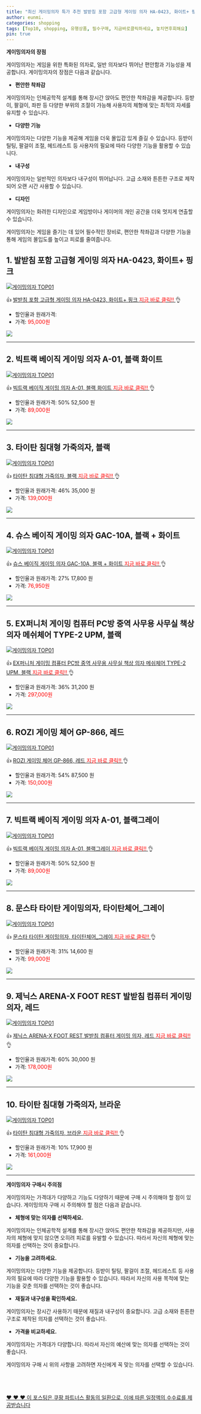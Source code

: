 ```yaml
---
title: "최신 게이밍의자 특가 추천 발받침 포함 고급형 게이밍 의자 HA-0423, 화이트+ 핑크 비교 장점"
author: eunmi.
categories: shopping
tags: [Top10, shopping, 유행상품, 필수구매, 지금바로클릭하세요, 놓치면후회해요]
pin: true
---
```

**게이밍의자의 장점**

게이밍의자는 게임을 위한 특화된 의자로, 일반 의자보다 뛰어난 편안함과 기능성을 제공합니다. 게이밍의자의 장점은 다음과 같습니다.

* **편안한 착좌감**

게이밍의자는 인체공학적 설계를 통해 장시간 앉아도 편안한 착좌감을 제공합니다. 등받이, 팔걸이, 좌판 등 다양한 부위의 조절이 가능해 사용자의 체형에 맞는 최적의 자세를 유지할 수 있습니다.

* **다양한 기능**

게이밍의자는 다양한 기능을 제공해 게임을 더욱 몰입감 있게 즐길 수 있습니다. 등받이 틸팅, 팔걸이 조절, 헤드레스트 등 사용자의 필요에 따라 다양한 기능을 활용할 수 있습니다.

* **내구성**

게이밍의자는 일반적인 의자보다 내구성이 뛰어납니다. 고급 소재와 튼튼한 구조로 제작되어 오랜 시간 사용할 수 있습니다.

* **디자인**

게이밍의자는 화려한 디자인으로 게임방이나 게이머의 개인 공간을 더욱 멋지게 연출할 수 있습니다.

게이밍의자는 게임을 즐기는 데 있어 필수적인 장비로, 편안한 착좌감과 다양한 기능을 통해 게임의 몰입도를 높이고 피로를 줄여줍니다.

   

## 1. 발받침 포함 고급형 게이밍 의자 HA-0423, 화이트+ 핑크

[![게이밍의자 TOP01](https://thumbnail7.coupangcdn.com/thumbnails/remote/230x230ex/image/vendor_inventory/3da7/743ba3d65287eb5e4235233e4ce7ac1bd78c8afbb45623484207d084f7ec.jpg)](https://link.coupang.com/re/AFFSDP?lptag=AF3617701&subid=GithubCoopas&pageKey=7342836909&traceid=V0-153&itemId=18657314835&vendorItemId=86249381867)


👍 [발받침 포함 고급형 게이밍 의자 HA-0423, 화이트+ 핑크 <font color=red> 지금 바로 클릭!! </font> ](https://link.coupang.com/re/AFFSDP?lptag=AF3617701&subid=GithubCoopas&pageKey=7342836909&traceid=V0-153&itemId=18657314835&vendorItemId=86249381867) 👌 


- 할인율과 원래가격: 
- 가격: <span style='color:red'>95,000원</span>

[![](/discount_price.png)](https://link.coupang.com/re/AFFSDP?lptag=AF3617701&subid=GithubCoopas&pageKey=7342836909&traceid=V0-153&itemId=18657314835&vendorItemId=86249381867)

---


   

## 2. 빅트랙 베이직 게이밍 의자 A-01, 블랙 화이트

[![게이밍의자 TOP01](https://thumbnail7.coupangcdn.com/thumbnails/remote/230x230ex/image/retail/images/2021/12/31/15/1/2ae04f4c-3dc8-40e8-bd20-0a01e55a179f.jpg)](https://link.coupang.com/re/AFFSDP?lptag=AF3617701&subid=GithubCoopas&pageKey=6622610236&traceid=V0-153&itemId=12768357170&vendorItemId=80034519330)


👍 [빅트랙 베이직 게이밍 의자 A-01, 블랙 화이트 <font color=red> 지금 바로 클릭!! </font> ](https://link.coupang.com/re/AFFSDP?lptag=AF3617701&subid=GithubCoopas&pageKey=6622610236&traceid=V0-153&itemId=12768357170&vendorItemId=80034519330) 👌 


- 할인율과 원래가격: 50%  52,500   원
- 가격: <span style='color:red'>89,000원</span>

[![](/discount_price.png)](https://link.coupang.com/re/AFFSDP?lptag=AF3617701&subid=GithubCoopas&pageKey=6622610236&traceid=V0-153&itemId=12768357170&vendorItemId=80034519330)

---


   

## 3. 타이탄 침대형 가죽의자, 블랙

[![게이밍의자 TOP01](https://thumbnail10.coupangcdn.com/thumbnails/remote/230x230ex/image/vendor_inventory/bd49/d490458eda3525ef3ad743dae600f5820debea36a6b28a79748fb90e45d8.jpg)](https://link.coupang.com/re/AFFSDP?lptag=AF3617701&subid=GithubCoopas&pageKey=4758355655&traceid=V0-153&itemId=7967261327&vendorItemId=83652587021)


👍 [타이탄 침대형 가죽의자, 블랙 <font color=red> 지금 바로 클릭!! </font> ](https://link.coupang.com/re/AFFSDP?lptag=AF3617701&subid=GithubCoopas&pageKey=4758355655&traceid=V0-153&itemId=7967261327&vendorItemId=83652587021) 👌 


- 할인율과 원래가격: 46%  35,000   원
- 가격: <span style='color:red'>139,000원</span>

[![](/discount_price.png)](https://link.coupang.com/re/AFFSDP?lptag=AF3617701&subid=GithubCoopas&pageKey=4758355655&traceid=V0-153&itemId=7967261327&vendorItemId=83652587021)

---


   

## 4. 슈스 베이직 게이밍 의자 GAC-10A, 블랙 + 화이트

[![게이밍의자 TOP01](https://thumbnail7.coupangcdn.com/thumbnails/remote/230x230ex/image/retail/images/400479515622660-1c94dc50-1a1c-4148-8d90-0d78a9582155.jpg)](https://link.coupang.com/re/AFFSDP?lptag=AF3617701&subid=GithubCoopas&pageKey=7398161097&traceid=V0-153&itemId=19142642936&vendorItemId=86261862982)


👍 [슈스 베이직 게이밍 의자 GAC-10A, 블랙 + 화이트 <font color=red> 지금 바로 클릭!! </font> ](https://link.coupang.com/re/AFFSDP?lptag=AF3617701&subid=GithubCoopas&pageKey=7398161097&traceid=V0-153&itemId=19142642936&vendorItemId=86261862982) 👌 


- 할인율과 원래가격: 27%  17,800   원
- 가격: <span style='color:red'>76,950원</span>

[![](/discount_price.png)](https://link.coupang.com/re/AFFSDP?lptag=AF3617701&subid=GithubCoopas&pageKey=7398161097&traceid=V0-153&itemId=19142642936&vendorItemId=86261862982)

---


   

## 5. EX퍼니처 게이밍 컴퓨터 PC방 중역 사무용 사무실 책상 의자 메쉬체어 TYPE-2 UPM, 블랙

[![게이밍의자 TOP01](https://thumbnail10.coupangcdn.com/thumbnails/remote/230x230ex/image/vendor_inventory/3939/a4de30ad0fc59416187280896356de06b56284b01810ae04e4ce6d8be1ff.jpg)](https://link.coupang.com/re/AFFSDP?lptag=AF3617701&subid=GithubCoopas&pageKey=7650932692&traceid=V0-153&itemId=20357101719&vendorItemId=4603544578)


👍 [EX퍼니처 게이밍 컴퓨터 PC방 중역 사무용 사무실 책상 의자 메쉬체어 TYPE-2 UPM, 블랙 <font color=red> 지금 바로 클릭!! </font> ](https://link.coupang.com/re/AFFSDP?lptag=AF3617701&subid=GithubCoopas&pageKey=7650932692&traceid=V0-153&itemId=20357101719&vendorItemId=4603544578) 👌 


- 할인율과 원래가격: 36%  31,200   원
- 가격: <span style='color:red'>297,000원</span>

[![](/discount_price.png)](https://link.coupang.com/re/AFFSDP?lptag=AF3617701&subid=GithubCoopas&pageKey=7650932692&traceid=V0-153&itemId=20357101719&vendorItemId=4603544578)

---


   

## 6. ROZI 게이밍 체어 GP-866, 레드

[![게이밍의자 TOP01](https://thumbnail10.coupangcdn.com/thumbnails/remote/230x230ex/image/retail/images/10921850094250556-e679bc50-72a8-442c-8290-8075d555d585.jpg)](https://link.coupang.com/re/AFFSDP?lptag=AF3617701&subid=GithubCoopas&pageKey=4891301466&traceid=V0-153&itemId=6375113648&vendorItemId=76364598289)


👍 [ROZI 게이밍 체어 GP-866, 레드 <font color=red> 지금 바로 클릭!! </font> ](https://link.coupang.com/re/AFFSDP?lptag=AF3617701&subid=GithubCoopas&pageKey=4891301466&traceid=V0-153&itemId=6375113648&vendorItemId=76364598289) 👌 


- 할인율과 원래가격: 54%  87,500   원
- 가격: <span style='color:red'>150,000원</span>

[![](/discount_price.png)](https://link.coupang.com/re/AFFSDP?lptag=AF3617701&subid=GithubCoopas&pageKey=4891301466&traceid=V0-153&itemId=6375113648&vendorItemId=76364598289)

---


   

## 7. 빅트랙 베이직 게이밍 의자 A-01, 블랙그레이

[![게이밍의자 TOP01](https://thumbnail9.coupangcdn.com/thumbnails/remote/230x230ex/image/retail/images/2804618799453117-730e90b6-36b0-4c65-b7c5-c95e28fd5872.jpg)](https://link.coupang.com/re/AFFSDP?lptag=AF3617701&subid=GithubCoopas&pageKey=6622610236&traceid=V0-153&itemId=15063656272&vendorItemId=82285996488)


👍 [빅트랙 베이직 게이밍 의자 A-01, 블랙그레이 <font color=red> 지금 바로 클릭!! </font> ](https://link.coupang.com/re/AFFSDP?lptag=AF3617701&subid=GithubCoopas&pageKey=6622610236&traceid=V0-153&itemId=15063656272&vendorItemId=82285996488) 👌 


- 할인율과 원래가격: 50%  52,500   원
- 가격: <span style='color:red'>89,000원</span>

[![](/discount_price.png)](https://link.coupang.com/re/AFFSDP?lptag=AF3617701&subid=GithubCoopas&pageKey=6622610236&traceid=V0-153&itemId=15063656272&vendorItemId=82285996488)

---


   

## 8. 문스타 타이탄 게이밍의자, 타이탄체어_그레이

[![게이밍의자 TOP01](https://thumbnail9.coupangcdn.com/thumbnails/remote/230x230ex/image/vendor_inventory/b6cf/4054a2f31bde20b602b94695158595ef51d33fffba0d1c455add965421fd.jpg)](https://link.coupang.com/re/AFFSDP?lptag=AF3617701&subid=GithubCoopas&pageKey=7153593624&traceid=V0-153&itemId=17989769044&vendorItemId=85146374619)


👍 [문스타 타이탄 게이밍의자, 타이탄체어_그레이 <font color=red> 지금 바로 클릭!! </font> ](https://link.coupang.com/re/AFFSDP?lptag=AF3617701&subid=GithubCoopas&pageKey=7153593624&traceid=V0-153&itemId=17989769044&vendorItemId=85146374619) 👌 


- 할인율과 원래가격: 31%  14,600   원
- 가격: <span style='color:red'>99,000원</span>

[![](/discount_price.png)](https://link.coupang.com/re/AFFSDP?lptag=AF3617701&subid=GithubCoopas&pageKey=7153593624&traceid=V0-153&itemId=17989769044&vendorItemId=85146374619)

---


   

## 9. 제닉스 ARENA-X FOOT REST 발받침 컴퓨터 게이밍 의자, 레드

[![게이밍의자 TOP01](https://thumbnail8.coupangcdn.com/thumbnails/remote/230x230ex/image/vendor_inventory/2869/b86a4b67ffc4a349e2476b52609a62ffadec69178a59b2035f9b1fc84bbc.jpg)](https://link.coupang.com/re/AFFSDP?lptag=AF3617701&subid=GithubCoopas&pageKey=4965092101&traceid=V0-153&itemId=6581892118&vendorItemId=73875869195)


👍 [제닉스 ARENA-X FOOT REST 발받침 컴퓨터 게이밍 의자, 레드 <font color=red> 지금 바로 클릭!! </font> ](https://link.coupang.com/re/AFFSDP?lptag=AF3617701&subid=GithubCoopas&pageKey=4965092101&traceid=V0-153&itemId=6581892118&vendorItemId=73875869195) 👌 


- 할인율과 원래가격: 60%  30,000   원
- 가격: <span style='color:red'>178,000원</span>

[![](/discount_price.png)](https://link.coupang.com/re/AFFSDP?lptag=AF3617701&subid=GithubCoopas&pageKey=4965092101&traceid=V0-153&itemId=6581892118&vendorItemId=73875869195)

---


   

## 10. 타이탄 침대형 가죽의자, 브라운

[![게이밍의자 TOP01](https://thumbnail10.coupangcdn.com/thumbnails/remote/230x230ex/image/retail/images/3810543697403923-4124655b-bee9-4578-a9d7-38c8f98786e2.jpg)](https://link.coupang.com/re/AFFSDP?lptag=AF3617701&subid=GithubCoopas&pageKey=4758355655&traceid=V0-153&itemId=6060878774&vendorItemId=73357833273)


👍 [타이탄 침대형 가죽의자, 브라운 <font color=red> 지금 바로 클릭!! </font> ](https://link.coupang.com/re/AFFSDP?lptag=AF3617701&subid=GithubCoopas&pageKey=4758355655&traceid=V0-153&itemId=6060878774&vendorItemId=73357833273) 👌 


- 할인율과 원래가격: 10%  17,900   원
- 가격: <span style='color:red'>161,000원</span>

[![](/discount_price.png)](https://link.coupang.com/re/AFFSDP?lptag=AF3617701&subid=GithubCoopas&pageKey=4758355655&traceid=V0-153&itemId=6060878774&vendorItemId=73357833273)

---
**게이밍의자 구매시 주의점**

게이밍의자는 가격대가 다양하고 기능도 다양하기 때문에 구매 시 주의해야 할 점이 있습니다. 게이밍의자 구매 시 주의해야 할 점은 다음과 같습니다.

* **체형에 맞는 의자를 선택하세요.**

게이밍의자는 인체공학적 설계를 통해 장시간 앉아도 편안한 착좌감을 제공하지만, 사용자의 체형에 맞지 않으면 오히려 피로를 유발할 수 있습니다. 따라서 자신의 체형에 맞는 의자를 선택하는 것이 중요합니다.

* **기능을 고려하세요.**

게이밍의자는 다양한 기능을 제공합니다. 등받이 틸팅, 팔걸이 조절, 헤드레스트 등 사용자의 필요에 따라 다양한 기능을 활용할 수 있습니다. 따라서 자신의 사용 목적에 맞는 기능을 갖춘 의자를 선택하는 것이 좋습니다.

* **재질과 내구성을 확인하세요.**

게이밍의자는 장시간 사용하기 때문에 재질과 내구성이 중요합니다. 고급 소재와 튼튼한 구조로 제작된 의자를 선택하는 것이 좋습니다.

* **가격을 비교하세요.**

게이밍의자는 가격대가 다양합니다. 따라서 자신의 예산에 맞는 의자를 선택하는 것이 좋습니다.

게이밍의자 구매 시 위의 사항을 고려하면 자신에게 꼭 맞는 의자를 선택할 수 있습니다.<br><br><br><br><br> [ ❤ ❤ ❤ 이 포스팅은 쿠팡 파트너스 활동의 일환으로, 이에 따른 일정액의 수수료를 제공받습니다](https://link.coupang.com/a/bcEFyh)